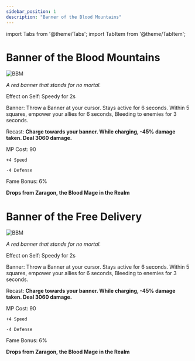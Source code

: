 ```yaml
---
sidebar_position: 1
description: "Banner of the Blood Mountains"
---
```


import Tabs from '@theme/Tabs';
import TabItem from '@theme/TabItem';

<Tabs>
  <TabItem value="Banner of the Blood Mountains" label="Banner of the Blood Mountains" default>

# Banner of the Blood Mountains

![BBM](https://vwiki.valorserver.com/api/item/picture/banner%20of%20the%20blood%20mountains)

<i>A red banner that stands for no mortal.</i>

Effect on Self: Speedy for 2s

Banner: Throw a Banner at your cursor. Stays active for 6 seconds. Within 5 squares, empower your allies for 6 seconds, Bleeding to enemies for 3 seconds.

Recast: **Charge towards your banner. While charging, -45% damage taken. Deal 3060 damage.**

MP Cost: 90

    +4 Speed
    
    -4 Defense

Fame Bonus: 6%

**Drops from Zaragon, the Blood Mage in the Realm**

 </TabItem>
  <TabItem value="Banner of the Free Delivery" label="Banner of the Free Delivery">

# Banner of the Free Delivery

![BBM](https://cdn.discordapp.com/attachments/1187552567295758487/1192516653913747456/Banner_of_the_Free_Delivery.png?ex=65a95cae&is=6596e7ae&hm=5118847e7ea6ba90429dff9bcc4dc16714d64f37df5694307dcd19e533397fac&)

<i>A red banner that stands for no mortal.</i>

Effect on Self: Speedy for 2s

Banner: Throw a Banner at your cursor. Stays active for 6 seconds. Within 5 squares, empower your allies for 6 seconds, Bleeding to enemies for 3 seconds.

Recast: **Charge towards your banner. While charging, -45% damage taken. Deal 3060 damage.**

MP Cost: 90

    +4 Speed
    
    -4 Defense

Fame Bonus: 6%

**Drops from Zaragon, the Blood Mage in the Realm**

 </TabItem>
</Tabs>
